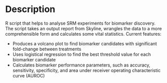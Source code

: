 # Description

R script that helps to analyse SRM experiments for biomarker discovery. The script takes an output report from Skyline, wrangles the data to a more comprehensible form and calculates some vital statistics. Current features:

* Produces a volcano plot to find biomarker candidates with significant fold-change between treatments
* Uses logistical regression to find the best threshold value for each biomarker candidate
* Calculates biomarker performance parameters, such as accuracy, sensitivity, specificity, and area under receiver operating characteristic curve (AUROC)